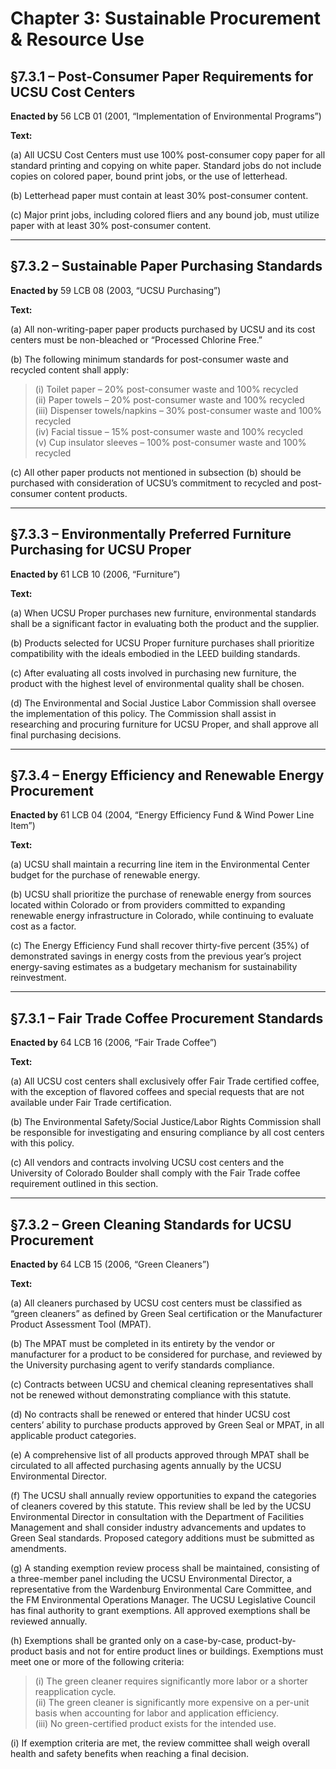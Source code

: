 # Chapter 3: Sustainable Procurement & Resource Use

## §7.3.1 – Post-Consumer Paper Requirements for UCSU Cost Centers

**Enacted by** 56 LCB 01 (2001, “Implementation of Environmental Programs”)

**Text:**

(a) All UCSU Cost Centers must use 100% post-consumer copy paper for all standard printing and copying on white paper. Standard jobs do not include copies on colored paper, bound print jobs, or the use of letterhead.

(b) Letterhead paper must contain at least 30% post-consumer content.

(c) Major print jobs, including colored fliers and any bound job, must utilize paper with at least 30% post-consumer content.

---

## §7.3.2 – Sustainable Paper Purchasing Standards

**Enacted by** 59 LCB 08 (2003, “UCSU Purchasing”)

**Text:**

(a) All non-writing-paper paper products purchased by UCSU and its cost centers must be non-bleached or “Processed Chlorine Free.”

(b) The following minimum standards for post-consumer waste and recycled content shall apply:

> (i) Toilet paper – 20% post-consumer waste and 100% recycled  
> (ii) Paper towels – 20% post-consumer waste and 100% recycled  
> (iii) Dispenser towels/napkins – 30% post-consumer waste and 100% recycled  
> (iv) Facial tissue – 15% post-consumer waste and 100% recycled  
> (v) Cup insulator sleeves – 100% post-consumer waste and 100% recycled

(c) All other paper products not mentioned in subsection (b) should be purchased with consideration of UCSU’s commitment to recycled and post-consumer content products.

---

## §7.3.3 – Environmentally Preferred Furniture Purchasing for UCSU Proper

**Enacted by** 61 LCB 10 (2006, “Furniture”)

**Text:**

(a) When UCSU Proper purchases new furniture, environmental standards shall be a significant factor in evaluating both the product and the supplier.

(b) Products selected for UCSU Proper furniture purchases shall prioritize compatibility with the ideals embodied in the LEED building standards.

(c) After evaluating all costs involved in purchasing new furniture, the product with the highest level of environmental quality shall be chosen.

(d) The Environmental and Social Justice Labor Commission shall oversee the implementation of this policy. The Commission shall assist in researching and procuring furniture for UCSU Proper, and shall approve all final purchasing decisions.

---

## §7.3.4 – Energy Efficiency and Renewable Energy Procurement

**Enacted by** 61 LCB 04 (2004, “Energy Efficiency Fund & Wind Power Line Item”)

**Text:**

(a) UCSU shall maintain a recurring line item in the Environmental Center budget for the purchase of renewable energy.

(b) UCSU shall prioritize the purchase of renewable energy from sources located within Colorado or from providers committed to expanding renewable energy infrastructure in Colorado, while continuing to evaluate cost as a factor.

(c) The Energy Efficiency Fund shall recover thirty-five percent (35%) of demonstrated savings in energy costs from the previous year’s project energy-saving estimates as a budgetary mechanism for sustainability reinvestment.

---

## §7.3.1 – Fair Trade Coffee Procurement Standards

**Enacted by** 64 LCB 16 (2006, “Fair Trade Coffee”)

**Text:**

(a) All UCSU cost centers shall exclusively offer Fair Trade certified coffee, with the exception of flavored coffees and special requests that are not available under Fair Trade certification.

(b) The Environmental Safety/Social Justice/Labor Rights Commission shall be responsible for investigating and ensuring compliance by all cost centers with this policy.

(c) All vendors and contracts involving UCSU cost centers and the University of Colorado Boulder shall comply with the Fair Trade coffee requirement outlined in this section.

---

## §7.3.2 – Green Cleaning Standards for UCSU Procurement

**Enacted by** 64 LCB 15 (2006, “Green Cleaners”)

**Text:**

(a) All cleaners purchased by UCSU cost centers must be classified as “green cleaners” as defined by Green Seal certification or the Manufacturer Product Assessment Tool (MPAT).

(b) The MPAT must be completed in its entirety by the vendor or manufacturer for a product to be considered for purchase, and reviewed by the University purchasing agent to verify standards compliance.

(c) Contracts between UCSU and chemical cleaning representatives shall not be renewed without demonstrating compliance with this statute.

(d) No contracts shall be renewed or entered that hinder UCSU cost centers’ ability to purchase products approved by Green Seal or MPAT, in all applicable product categories.

(e) A comprehensive list of all products approved through MPAT shall be circulated to all affected purchasing agents annually by the UCSU Environmental Director.

(f) The UCSU shall annually review opportunities to expand the categories of cleaners covered by this statute. This review shall be led by the UCSU Environmental Director in consultation with the Department of Facilities Management and shall consider industry advancements and updates to Green Seal standards. Proposed category additions must be submitted as amendments.

(g) A standing exemption review process shall be maintained, consisting of a three-member panel including the UCSU Environmental Director, a representative from the Wardenburg Environmental Care Committee, and the FM Environmental Operations Manager. The UCSU Legislative Council has final authority to grant exemptions. All approved exemptions shall be reviewed annually.

(h) Exemptions shall be granted only on a case-by-case, product-by-product basis and not for entire product lines or buildings. Exemptions must meet one or more of the following criteria:
> (i) The green cleaner requires significantly more labor or a shorter reapplication cycle.  
> (ii) The green cleaner is significantly more expensive on a per-unit basis when accounting for labor and application efficiency.  
> (iii) No green-certified product exists for the intended use.

(i) If exemption criteria are met, the review committee shall weigh overall health and safety benefits when reaching a final decision.
